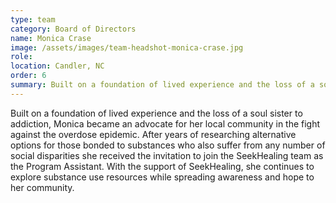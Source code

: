 ```yaml
---
type: team
category: Board of Directors
name: Monica Crase
image: /assets/images/team-headshot-monica-crase.jpg
role:
location: Candler, NC
order: 6
summary: Built on a foundation of lived experience and the loss of a soul sister to addiction, Monica became an advocate for her local community in the fight against the overdose epidemic, spreading awareness and hope.
---
```


Built on a foundation of lived experience and the loss of a soul sister to addiction, Monica became an advocate for her local community in the fight against the overdose epidemic. After years of researching alternative options for those bonded to substances who also suffer from any number of social disparities she received the invitation to join the SeekHealing team as the Program Assistant. With the support of SeekHealing, she continues to explore substance use resources while spreading awareness and hope to her community.
